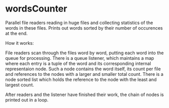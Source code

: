 # wordsCounter

Parallel file readers reading in huge files and collecting statistics of the words in these files. Prints out words sorted by their number of occurences at the end.

How it works:

File readers scan through the files word by word, putting each word into the queue for processing. There is a queue listener, which maintains a map where each entry is a tuple of the word and its corresponding internal representaion node. Such a node contains the word itself, its count per file and references to the nodes with a larger and smaller total count. There is a node sorted list which holds the reference to the node with the least and largest count.

After readers and the listener have finished their work, the chain of nodes is printed out in a loop.
